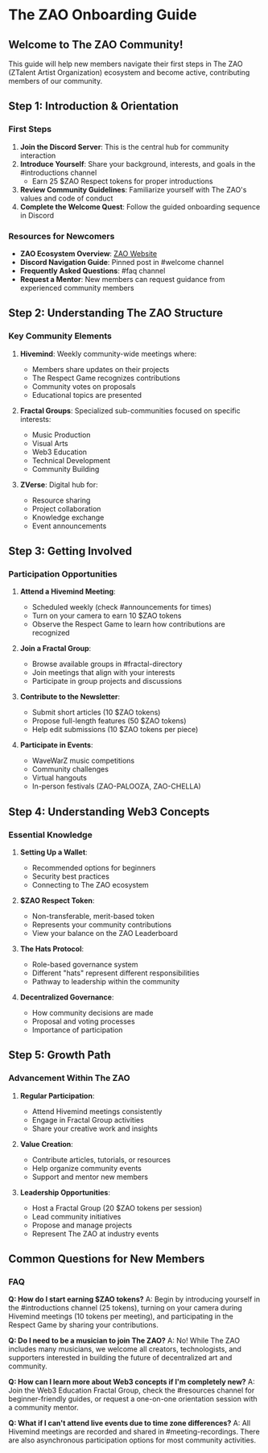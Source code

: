 # The ZAO Onboarding Guide

## Welcome to The ZAO Community!

This guide will help new members navigate their first steps in The ZAO (ZTalent Artist Organization) ecosystem and become active, contributing members of our community.

## Step 1: Introduction & Orientation

### First Steps

1. **Join the Discord Server**: This is the central hub for community interaction
2. **Introduce Yourself**: Share your background, interests, and goals in the #introductions channel
   - Earn 25 $ZAO Respect tokens for proper introductions
3. **Review Community Guidelines**: Familiarize yourself with The ZAO's values and code of conduct
4. **Complete the Welcome Quest**: Follow the guided onboarding sequence in Discord

### Resources for Newcomers

- **ZAO Ecosystem Overview**: [ZAO Website](https://www.thezao.com/about)
- **Discord Navigation Guide**: Pinned post in #welcome channel
- **Frequently Asked Questions**: #faq channel
- **Request a Mentor**: New members can request guidance from experienced community members

## Step 2: Understanding The ZAO Structure

### Key Community Elements

1. **Hivemind**: Weekly community-wide meetings where:
   - Members share updates on their projects
   - The Respect Game recognizes contributions
   - Community votes on proposals
   - Educational topics are presented

2. **Fractal Groups**: Specialized sub-communities focused on specific interests:
   - Music Production
   - Visual Arts
   - Web3 Education
   - Technical Development
   - Community Building

3. **ZVerse**: Digital hub for:
   - Resource sharing
   - Project collaboration
   - Knowledge exchange
   - Event announcements

## Step 3: Getting Involved

### Participation Opportunities

1. **Attend a Hivemind Meeting**:
   - Scheduled weekly (check #announcements for times)
   - Turn on your camera to earn 10 $ZAO tokens
   - Observe the Respect Game to learn how contributions are recognized

2. **Join a Fractal Group**:
   - Browse available groups in #fractal-directory
   - Join meetings that align with your interests
   - Participate in group projects and discussions

3. **Contribute to the Newsletter**:
   - Submit short articles (10 $ZAO tokens)
   - Propose full-length features (50 $ZAO tokens)
   - Help edit submissions (10 $ZAO tokens per piece)

4. **Participate in Events**:
   - WaveWarZ music competitions
   - Community challenges
   - Virtual hangouts
   - In-person festivals (ZAO-PALOOZA, ZAO-CHELLA)

## Step 4: Understanding Web3 Concepts

### Essential Knowledge

1. **Setting Up a Wallet**:
   - Recommended options for beginners
   - Security best practices
   - Connecting to The ZAO ecosystem

2. **$ZAO Respect Token**:
   - Non-transferable, merit-based token
   - Represents your community contributions
   - View your balance on the ZAO Leaderboard

3. **The Hats Protocol**:
   - Role-based governance system
   - Different "hats" represent different responsibilities
   - Pathway to leadership within the community

4. **Decentralized Governance**:
   - How community decisions are made
   - Proposal and voting processes
   - Importance of participation

## Step 5: Growth Path

### Advancement Within The ZAO

1. **Regular Participation**:
   - Attend Hivemind meetings consistently
   - Engage in Fractal Group activities
   - Share your creative work and insights

2. **Value Creation**:
   - Contribute articles, tutorials, or resources
   - Help organize community events
   - Support and mentor new members

3. **Leadership Opportunities**:
   - Host a Fractal Group (20 $ZAO tokens per session)
   - Lead community initiatives
   - Propose and manage projects
   - Represent The ZAO at industry events

## Common Questions for New Members

### FAQ

**Q: How do I start earning $ZAO tokens?**
A: Begin by introducing yourself in the #introductions channel (25 tokens), turning on your camera during Hivemind meetings (10 tokens per meeting), and participating in the Respect Game by sharing your contributions.

**Q: Do I need to be a musician to join The ZAO?**
A: No! While The ZAO includes many musicians, we welcome all creators, technologists, and supporters interested in building the future of decentralized art and community.

**Q: How can I learn more about Web3 concepts if I'm completely new?**
A: Join the Web3 Education Fractal Group, check the #resources channel for beginner-friendly guides, or request a one-on-one orientation session with a community mentor.

**Q: What if I can't attend live events due to time zone differences?**
A: All Hivemind meetings are recorded and shared in #meeting-recordings. There are also asynchronous participation options for most community activities.
